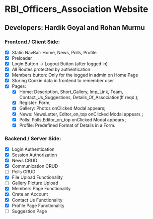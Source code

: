 # RBI_Officers_Association Website

## Developers: Hardik Goyal and Rohan Murmu

### Frontend / Client Side:

- [x] Static NavBar: Home, News, Polls, Profile
- [x] Preloader
- [x] Login Button -> Logout Button (after logged in)
- [x] All Routes protected by authentication
- [x] Members button: Only for the logged in admin on Home Page
- [x] Storing Cookie data in frontend to remember user
- [x] Pages:
  - [x] Home: Description, Short_Gallery, Imp_Link, Team, Contact_Us_Suggestions, Details_Of_Association(If reqd.);
  - [x] Register: Form;
  - [x] Gallery: Photos onClicked Modal appears;
  - [x] News: NewsLetter, Editor_on_top onClicked Modal appears ;
  - [x] Polls: Polls,Editor_on_top onClicked Modal appears ;
  - [x] Profile: Predefined Format of Details in a Form.

### Backend / Server Side:

- [x] Login Authentication
- [x] Session Authorization
- [x] News CRUD
- [x] Communication CRUD
- [ ] Polls CRUD
- [x] File Upload Functionality
- [ ] Gallery Picture Upload
- [x] Members Page Functionality
- [x] Crete an Account
- [x] Contact Us Functionality
- [x] Profile Page Functionality
- [ ] Suggestion Page
